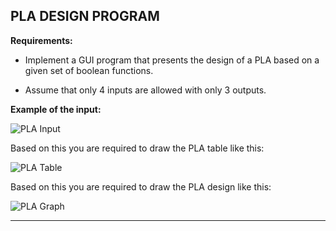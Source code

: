 ## PLA DESIGN PROGRAM

**Requirements:**

- Implement a GUI program that presents the design of a PLA based on a given set of boolean functions.

- Assume that only 4 inputs are allowed with only 3 outputs.

**Example of the input:**

![PLA Input](https://i.imgur.com/dafCDPZ.png)

Based on this you are required to draw the PLA table like this:

![PLA Table](https://i.imgur.com/tFB35o7.png)

Based on this you are required to draw the PLA design like this:

![PLA Graph](https://i.imgur.com/wGYDhIF.png)

--------------------------------------------------------------------------------------

